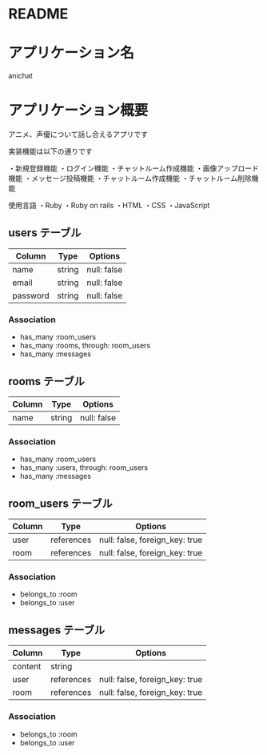 # README

# アプリケーション名
anichat

# アプリケーション概要
アニメ、声優について話し合えるアプリです

実装機能は以下の通りです

・新規登録機能
・ログイン機能
・チャットルーム作成機能
・画像アップロード機能
・メッセージ投稿機能
・チャットルーム作成機能
・チャットルーム削除機能

使用言語
・Ruby
・Ruby on rails
・HTML
・CSS
・JavaScript



## users テーブル

| Column   | Type   | Options     |
| -------- | ------ | ----------- |
| name     | string | null: false |
| email    | string | null: false |
| password | string | null: false |

### Association

- has_many :room_users
- has_many :rooms, through: room_users
- has_many :messages

## rooms テーブル

| Column | Type   | Options     |
| ------ | ------ | ----------- |
| name   | string | null: false |

### Association

- has_many :room_users
- has_many :users, through: room_users
- has_many :messages

## room_users テーブル

| Column | Type       | Options                        |
| ------ | ---------- | ------------------------------ |
| user   | references | null: false, foreign_key: true |
| room   | references | null: false, foreign_key: true |

### Association

- belongs_to :room
- belongs_to :user

## messages テーブル

| Column  | Type       | Options                        |
| ------- | ---------- | ------------------------------ |
| content | string     |                                |
| user    | references | null: false, foreign_key: true |
| room    | references | null: false, foreign_key: true |

### Association

- belongs_to :room
- belongs_to :user